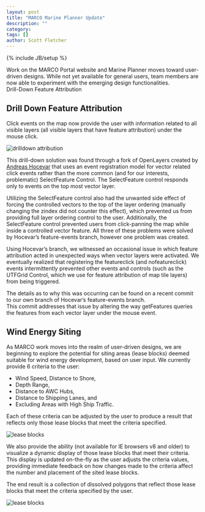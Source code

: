 ```yaml
---
layout: post
title: "MARCO Marine Planner Update"
description: ""
category: 
tags: []
author: Scott Fletcher
---
```

{% include JB/setup %}

Work on the MARCO Portal website and Marine Planner moves toward user-driven designs.  While not yet available for general users, team members are now able to experiment with the emerging design functionalities.  
Drill-Down Feature Attribution

Drill Down Feature Attribution
------------------------------

Click events on the map now provide the user with information related to all visible layers (all visible layers that have 
feature attribution) under the mouse click.  

![drilldown attribution]({{BASE_PATH}}/assets/img/updates/drilldown_attribution.png)

This drill-down solution was found through a fork of OpenLayers created by [Andreas Hocevar](http://opengeo.org/about/team/andreas.hocevar/) that uses an event registration model for vector related click events rather than the more common (and for our interests, problematic) SelectFeature Control.  The SelectFeature control responds only to events on the top most vector layer.  

Utilizing the SelectFeature control also had the unwanted side effect of forcing the controlled vectors to the top of the layer ordering (manually changing the zindex did not counter this effect), which prevented us from providing full layer ordering control to the user.  Additionally, the SelectFeature control prevented users from click-panning the map while inside a controlled vector feature.  All three of these problems were solved by Hocevar’s feature-events branch, however one problem was created.  

Using Hocevar’s branch, we witnessed an occasional issue in which feature attribution acted in unexpected ways when vector layers were activated.  We eventually realized that registering the featureclick (and nofeatureclick) events intermittently prevented other events and controls (such as the UTFGrid Control, which we use for feature attribution of map tile layers) from being triggered.

The details as to why this was occurring can be found on a recent commit to our own branch of Hocevar’s feature-events branch.   
This commit addresses that issue by altering the way getFeatures queries the features from each vector layer under the mouse event.  


Wind Energy Siting
------------------

As MARCO work moves into the realm of user-driven designs, we are beginning to explore the potential for siting areas (lease blocks) deemed suitable for wind energy development, based on user input.  We currently provide 6 criteria to the user: 

*	Wind Speed, Distance to Shore, 
*	Depth Range, 
*	Distance to AWC Hubs, 
*	Distance to Shipping Lanes, and 
*	Excluding Areas with High Ship Traffic.  

Each of these criteria can be adjusted by the user to produce a result that reflects only those lease blocks that meet the criteria specified.  

![lease blocks]({{BASE_PATH}}/assets/img/updates/lease_blocks.png)
 
We also provide the ability (not available for IE browsers v8 and older) to visualize a dynamic display of those lease blocks that meet their criteria.  This display is updated on-the-fly as the user adjusts the criteria values, providing immediate feedback on how changes made to the criteria affect the number and placement of the sited lease blocks. 

The end result is a collection of dissolved polygons that reflect those lease blocks that meet the criteria specified by the user.  

![lease blocks]({{BASE_PATH}}/assets/img/updates/criteria.png) 

